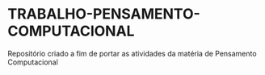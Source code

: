 # TRABALHO-PENSAMENTO-COMPUTACIONAL
Repositório criado a fim de portar as atividades da matéria de Pensamento Computacional

